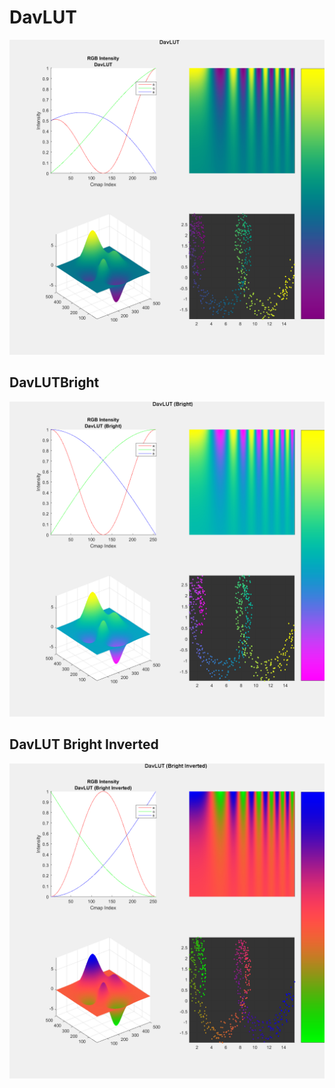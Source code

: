 # DavLUT
![DavLUT LUT](DavLUT_colour.png?raw=true "DavLUT LUT")

## DavLUTBright
![DavLUT Bright LUT](DavLUT-Bright_colour.png?raw=true "DavLUT Bright LUT")

## DavLUT Bright Inverted
![DavLUT Bright Inverted LUT](DavLUT-Bright-Inverted_colour.png?raw=true "DavLUT Bright Inverted LUT")
